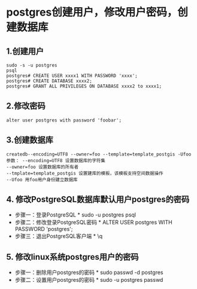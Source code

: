 # postgres创建用户，修改用户密码，创建数据库

## 1.创建用户
	sudo -s -u postgres
	psql
	postgres# CREATE USER xxxx1 WITH PASSWORD 'xxxx';
	postgres# CREATE DATABASE xxxx2;
	postgres# GRANT ALL PRIVILEGES ON DATABASE xxxx2 to xxxx1;

## 2.修改密码
	alter user postgres with password 'foobar';

## 3.创建数据库
	createdb--encoding=UTF8 --owner=foo --template=template_postgis -Ufoo
	参数： --encoding=UTF8 设置数据库的字符集
	--owner=foo 设置数据库的所有者
	--tmplate=template_postgis 设置建库的模板，该模板支持空间数据操作
	--Ufoo 用foo用户身份建立数据库
## 4. 修改PostgreSQL数据库默认用户postgres的密码
   * 步骤一：登录PostgreSQL
	* sudo -u postgres psql
   * 步骤二：修改登录PostgreSQL密码
	* ALTER USER postgres WITH PASSWORD 'postgres';
   * 步骤三：退出PostgreSQL客户端
	* \q
## 5. 修改linux系统postgres用户的密码
   * 步骤一：删除用户postgres的密码
	* sudo  passwd -d postgres
   * 步骤二：设置用户postgres的密码
	* sudo -u postgres passwd
